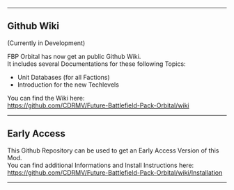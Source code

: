 --------------------------------------------------------------------------------------------------------------------
## Github Wiki

(Currently in Development)

FBP Orbital has now get an public Github Wiki.   
It includes several Documentations for these following Topics:
- Unit Databases (for all Factions) 
- Introduction for the new Techlevels

You can find the Wiki here:   
https://github.com/CDRMV/Future-Battlefield-Pack-Orbital/wiki

--------------------------------------------------------------------------------------------------------------------
## Early Access

This Github Repository can be used to get an Early Access Version of this Mod.    
You can find additional Informations and Install Instructions here:   
https://github.com/CDRMV/Future-Battlefield-Pack-Orbital/wiki/Installation

--------------------------------------------------------------------------------------------------------------------



